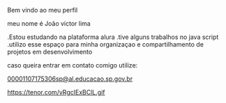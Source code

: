 Bem vindo ao meu perfil

meu nome é João victor lima

 .Estou estudando na plataforma alura
 .tive alguns trabalhos no java script
 .utilizo esse espaço para minha organizaçao e compartilhamento de projetos em desenvolvimento

  caso queira entrar em contato comigo utilize:

  00001107175306sp@al.educacao.sp.gov.br

  https://tenor.com/vRgcIExBClL.gif
  
